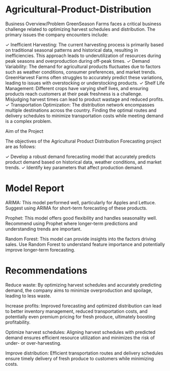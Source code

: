 # Agricultural-Product-Distribution

Business Overview/Problem GreenSeason Farms faces a critical business challenge related to optimizing harvest schedules and distribution. The primary issues the company encounters include:

✓ Inefficient Harvesting: The current harvesting process is primarily based on traditional seasonal patterns and historical data, resulting in inefficiencies. This approach leads to underutilization of resources during peak seasons and overproduction during off-peak times. ✓ Demand Variability: The demand for agricultural products fluctuates due to factors such as weather conditions, consumer preferences, and market trends. GreenHarvest Farms often struggles to accurately predict these variations, leading to issues with overstocking or understocking products. ✓ Shelf Life Management: Different crops have varying shelf lives, and ensuring products reach customers at their peak freshness is a challenge. Misjudging harvest times can lead to product wastage and reduced profits. ✓ Transportation Optimization: The distribution network encompasses multiple destinations across the country. Finding the optimal routes and delivery schedules to minimize transportation costs while meeting demand is a complex problem.

Aim of the Project

The objectives of the Agricultural Product Distribution Forecasting project are as follows:

✓ Develop a robust demand forecasting model that accurately predicts product demand based on historical data, weather conditions, and market trends. ✓ Identify key parameters that affect production demand.


# Model Report
ARIMA: This model performed well, particularly for Apples and Lettuce. Suggest using ARIMA for short-term forecasting of these products.

Prophet: This model offers good flexibility and handles seasonality well. Recommend using Prophet where longer-term predictions and understanding trends are important.

Random Forest: This model can provide insights into the factors driving sales. Use Random Forest to understand feature importance and potentially improve longer-term forecasting.

# Recommendations
Reduce waste: By optimizing harvest schedules and accurately predicting demand, the company aims to minimize overproduction and spoilage, leading to less waste.

Increase profits: Improved forecasting and optimized distribution can lead to better inventory management, reduced transportation costs, and potentially even premium pricing for fresh produce, ultimately boosting profitability.

Optimize harvest schedules: Aligning harvest schedules with predicted demand ensures efficient resource utilization and minimizes the risk of under- or over-harvesting.

Improve distribution: Efficient transportation routes and delivery schedules ensure timely delivery of fresh produce to customers while minimizing costs.


